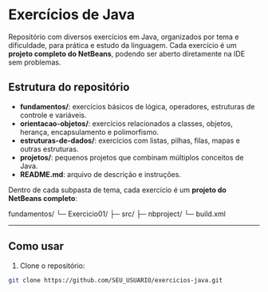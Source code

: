 # Exercícios de Java

Repositório com diversos exercícios em Java, organizados por tema e dificuldade, para prática e estudo da linguagem. Cada exercício é um **projeto completo do NetBeans**, podendo ser aberto diretamente na IDE sem problemas.

## Estrutura do repositório

- **fundamentos/**: exercícios básicos de lógica, operadores, estruturas de controle e variáveis.
- **orientacao-objetos/**: exercícios relacionados a classes, objetos, herança, encapsulamento e polimorfismo.
- **estruturas-de-dados/**: exercícios com listas, pilhas, filas, mapas e outras estruturas.
- **projetos/**: pequenos projetos que combinam múltiplos conceitos de Java.
- **README.md**: arquivo de descrição e instruções.

Dentro de cada subpasta de tema, cada exercício é um **projeto do NetBeans completo**:

fundamentos/
└─ Exercicio01/
├─ src/
├─ nbproject/
└─ build.xml


---

## Como usar

1. Clone o repositório:

```bash
git clone https://github.com/SEU_USUARIO/exercicios-java.git
